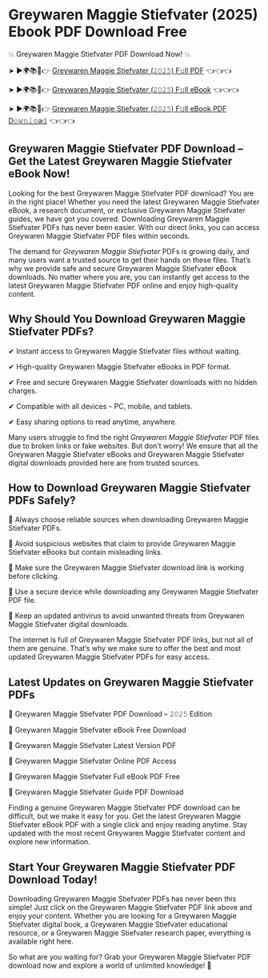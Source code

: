# Greywaren Maggie Stiefvater (2025) Ebook PDF Download Free

💥 Greywaren Maggie Stiefvater PDF Download Now! 💥

➤ ►🌍📚📱👉 [Greywaren Maggie Stiefvater (𝟸𝟶𝟸𝟻) F𝚞ll PDF](https://getpdf.xyz/greywaren-maggie-stiefvater) 👈👈👈


➤ ►🌍📚📱👉 [Greywaren Maggie Stiefvater (𝟸𝟶𝟸𝟻) F𝚞ll eBook](https://getpdf.xyz/greywaren-maggie-stiefvater) 👈👈👈


➤ ►🌍📚📱👉 [Greywaren Maggie Stiefvater (𝟸𝟶𝟸𝟻) F𝚞ll eBook PDF D𝚘𝚠𝚗𝚕𝚘a𝚍](https://getpdf.xyz/greywaren-maggie-stiefvater) 👈👈👈


## Greywaren Maggie Stiefvater PDF Download – Get the Latest Greywaren Maggie Stiefvater eBook Now!

Looking for the best Greywaren Maggie Stiefvater PDF download? You are in the right place! Whether you need the latest Greywaren Maggie Stiefvater eBook, a research document, or exclusive Greywaren Maggie Stiefvater guides, we have got you covered. Downloading Greywaren Maggie Stiefvater PDFs has never been easier. With our direct links, you can access Greywaren Maggie Stiefvater PDF files within seconds.

The demand for *Greywaren Maggie Stiefvater* PDFs is growing daily, and many users want a trusted source to get their hands on these files. That’s why we provide safe and secure Greywaren Maggie Stiefvater eBook downloads. No matter where you are, you can instantly get access to the latest Greywaren Maggie Stiefvater PDF online and enjoy high-quality content.

## Why Should You Download Greywaren Maggie Stiefvater PDFs?

✔ Instant access to Greywaren Maggie Stiefvater files without waiting.

✔ High-quality Greywaren Maggie Stiefvater eBooks in PDF format.

✔ Free and secure Greywaren Maggie Stiefvater downloads with no hidden charges.

✔ Compatible with all devices – PC, mobile, and tablets.

✔ Easy sharing options to read anytime, anywhere.

Many users struggle to find the right *Greywaren Maggie Stiefvater* PDF files due to broken links or fake websites. But don’t worry! We ensure that all the Greywaren Maggie Stiefvater eBooks and Greywaren Maggie Stiefvater digital downloads provided here are from trusted sources.

## How to Download Greywaren Maggie Stiefvater PDFs Safely?

📌 Always choose reliable sources when downloading Greywaren Maggie Stiefvater PDFs.

📌 Avoid suspicious websites that claim to provide Greywaren Maggie Stiefvater eBooks but contain misleading links.

📌 Make sure the Greywaren Maggie Stiefvater download link is working before clicking.

📌 Use a secure device while downloading any Greywaren Maggie Stiefvater PDF file.

📌 Keep an updated antivirus to avoid unwanted threats from Greywaren Maggie Stiefvater digital downloads.

The internet is full of Greywaren Maggie Stiefvater PDF links, but not all of them are genuine. That’s why we make sure to offer the best and most updated Greywaren Maggie Stiefvater PDFs for easy access.

## Latest Updates on Greywaren Maggie Stiefvater PDFs

🔹 Greywaren Maggie Stiefvater PDF Download – 𝟸𝟶𝟸𝟻 Edition

🔹 Greywaren Maggie Stiefvater eBook Free Download

🔹 Greywaren Maggie Stiefvater Latest Version PDF

🔹 Greywaren Maggie Stiefvater Online PDF Access

🔹 Greywaren Maggie Stiefvater Full eBook PDF Free

🔹 Greywaren Maggie Stiefvater Guide PDF Download

Finding a genuine Greywaren Maggie Stiefvater PDF download can be difficult, but we make it easy for you. Get the latest Greywaren Maggie Stiefvater eBook PDF with a single click and enjoy reading anytime. Stay updated with the most recent Greywaren Maggie Stiefvater content and explore new information.

## Start Your Greywaren Maggie Stiefvater PDF Download Today!

Downloading Greywaren Maggie Stiefvater PDFs has never been this simple! Just click on the Greywaren Maggie Stiefvater PDF link above and enjoy your content. Whether you are looking for a Greywaren Maggie Stiefvater digital book, a Greywaren Maggie Stiefvater educational resource, or a Greywaren Maggie Stiefvater research paper, everything is available right here.

So what are you waiting for? Grab your Greywaren Maggie Stiefvater PDF download now and explore a world of unlimited knowledge! 🚀